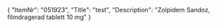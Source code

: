 {
  "ItemNr": "051923",
  "Title": "test",
  "Description": "Zolpidem Sandoz, filmdragerad tablett 10 mg"
}